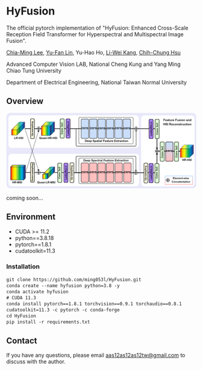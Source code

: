 # HyFusion
The official pytorch implementation of "HyFusion: Enhanced Cross-Scale Reception Field Transformer for Hyperspectral and Multispectral Image Fusion".

[Chia-Ming Lee](https://ming053l.github.io/), [Yu-Fan Lin](https://vanlinlin.github.io/), Yu-Hao Ho, [Li-Wei Kang](https://scholar.google.com/citations?user=QwSzhgEAAAAJ&hl=zh-TW), [Chih-Chung Hsu](https://cchsu.info/)

Advanced Computer Vision LAB, National Cheng Kung and Yang Ming Chiao Tung University

Department of Electrical Engineering, National Taiwan Normal University

## Overview

<img src=".\figures\hyfusion2.png" width="1000"/>

coming soon...


## Environment

- CUDA >= 11.2
- python==3.8.18
- pytorch==1.8.1 
- cudatoolkit=11.3 

### Installation
```
git clone https://github.com/ming053l/HyFusion.git
conda create --name hyfusion python=3.8 -y
conda activate hyfusion
# CUDA 11.3
conda install pytorch==1.8.1 torchvision==0.9.1 torchaudio==0.8.1 cudatoolkit=11.3 -c pytorch -c conda-forge
cd HyFusion
pip install -r requirements.txt
```


## Contact
If you have any questions, please email aas12as12as12tw@gmail.com to discuss with the author.

